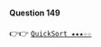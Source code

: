 #### Question 149

👉👉  [`QuickSort ★★★☆☆`](https://github.com/jevishoo/algorithm_learning/blob/master/code/Sort/QuickSort.java)
